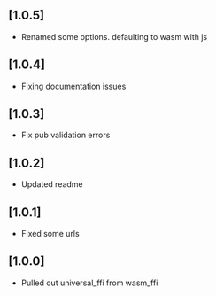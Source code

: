## [1.0.5]
* Renamed some options. defaulting to wasm with js

## [1.0.4]
* Fixing documentation issues

## [1.0.3]
* Fix pub validation errors

## [1.0.2]
* Updated readme

## [1.0.1]
* Fixed some urls

## [1.0.0]
* Pulled out universal_ffi from wasm_ffi
